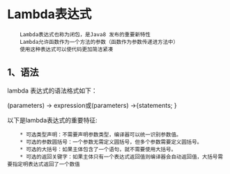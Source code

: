 Lambda表达式
==========
		Lambda表达式也称为闭包，是Java8 发布的重要新特性
		Lambda允许函数作为一个方法的参数（函数作为参数传递进方法中）
		使用这种表达式可以使代码更加简洁紧凑
1、语法
------
lambda 表达式的语法格式如下：

(parameters) -> expression或(parameters) ->{statements; }

以下是lambda表达式的重要特征:

		* 可选类型声明：不需要声明参数类型，编译器可以统一识别参数值。
		* 可选的参数圆括号：一个参数无需定义圆括号，但多个参数需要定义圆括号。
		* 可选的大括号：如果主体包含了一个语句，就不需要使用大括号。
		* 可选的返回关键字：如果主体只有一个表达式返回值则编译器会自动返回值，大括号需要指定明表达式返回了一个数值